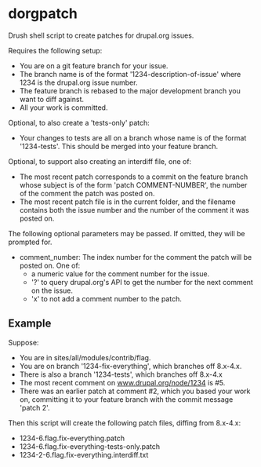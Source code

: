 # dorgpatch
Drush shell script to create patches for drupal.org issues.

Requires the following setup:

 - You are on a git feature branch for your issue.
 - The branch name is of the format '1234-description-of-issue' where 1234
   is the drupal.org issue number.
 - The feature branch is rebased to the major development branch you want to
   diff against.
 - All your work is committed.

Optional, to also create a 'tests-only' patch:
 - Your changes to tests are all on a branch whose name is of the format
   '1234-tests'. This should be merged into your feature branch.

Optional, to support also creating an interdiff file, one of:
 - The most recent patch corresponds to a commit on the feature branch whose
   subject is of the form 'patch COMMENT-NUMBER', the number of the comment
   the patch was posted on.
 - The most recent patch file is in the current folder, and the filename
   contains both the issue number and the number of the comment it was posted
   on.

The following optional parameters may be passed. If omitted, they will be
prompted for.
 - comment_number: The index number for the comment the patch will be posted
   on. One of:
   - a numeric value for the comment number for the issue.
   - '?' to query drupal.org's API to get the number for the next comment
      on the issue.
   - 'x' to not add a comment number to the patch.

## Example

Suppose:
  - You are in sites/all/modules/contrib/flag.
  - You are on branch '1234-fix-everything', which branches off 8.x-4.x.
  - There is also a branch '1234-tests', which branches off 8.x-4.x
  - The most recent comment on www.drupal.org/node/1234 is #5.
  - There was an earlier patch at comment #2, which you based your work on,
    committing it to your feature branch with the commit message 'patch 2'.

Then this script will create the following patch files, diffing from 8.x-4.x:
  - 1234-6.flag.fix-everything.patch
  - 1234-6.flag.fix-everything-tests-only.patch
  - 1234-2-6.flag.fix-everything.interdiff.txt
